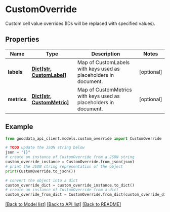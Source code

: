 # CustomOverride

Custom cell value overrides (IDs will be replaced with specified values).

## Properties

Name | Type | Description | Notes
------------ | ------------- | ------------- | -------------
**labels** | [**Dict[str, CustomLabel]**](CustomLabel.md) | Map of CustomLabels with keys used as placeholders in document. | [optional] 
**metrics** | [**Dict[str, CustomMetric]**](CustomMetric.md) | Map of CustomMetrics with keys used as placeholders in document. | [optional] 

## Example

```python
from gooddata_api_client.models.custom_override import CustomOverride

# TODO update the JSON string below
json = "{}"
# create an instance of CustomOverride from a JSON string
custom_override_instance = CustomOverride.from_json(json)
# print the JSON string representation of the object
print(CustomOverride.to_json())

# convert the object into a dict
custom_override_dict = custom_override_instance.to_dict()
# create an instance of CustomOverride from a dict
custom_override_from_dict = CustomOverride.from_dict(custom_override_dict)
```
[[Back to Model list]](../README.md#documentation-for-models) [[Back to API list]](../README.md#documentation-for-api-endpoints) [[Back to README]](../README.md)


